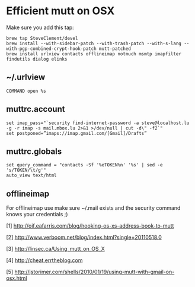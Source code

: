 # Efficient mutt on OSX

Make sure you add this tap:

```
brew tap SteveClement/devel
brew install --with-sidebar-patch --with-trash-patch --with-s-lang --with-pgp-combined-crypt-hook-patch mutt-patched
brew install urlview contacts offlineimap notmuch msmtp imapfilter findutils dialog elinks
```


## ~/.urlview

```
COMMAND open %s
```

## muttrc.account

```
set imap_pass="`security find-internet-password -a steve@localhost.lu -g -r imap -s mail.mbox.lu 2>&1 >/dev/null | cut -d\" -f2`"
set postponed=”imaps://imap.gmail.com/[Gmail]/Drafts”
```

## muttrc.globals
```
set query_command = "contacts -Sf '%eTOKEN%n' '%s' | sed -e 's/TOKEN/\t/g'"
auto_view text/html
```

## offlineimap

For offlineimap use make sure ~/.mail exists and the security command knows your credentials ;)

[1] http://oif.eafarris.com/blog/hooking-os-xs-address-book-to-mutt

[2] http://www.verboom.net/blog/index.html?single=20110518.0

[3] http://linsec.ca/Using_mutt_on_OS_X

[4] http://cheat.errtheblog.com

[5] ﻿﻿﻿http://jstorimer.com/shells/2010/01/19/using-mutt-with-gmail-on-osx.html
